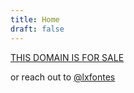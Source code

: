 ```yaml
---
title: Home
draft: false
---
```


[THIS DOMAIN IS FOR SALE](https://www.namecheap.com/domains/marketplace/listing/105361716/)

or reach out to [@lxfontes](https://twitter.com/lxfontes)
